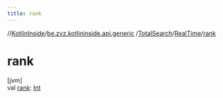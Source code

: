 ```yaml
---
title: rank
---
```

//[KotlinInside](../../../../index.html)/[be.zvz.kotlininside.api.generic](../../index.html)
/[TotalSearch](../index.html)/[RealTime](index.html)/[rank](rank.html)

# rank

[jvm]\
val [rank](rank.html): [Int](https://kotlinlang.org/api/latest/jvm/stdlib/kotlin/-int/index.html)




